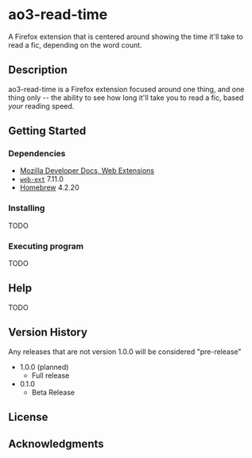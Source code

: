 # ao3-read-time

A Firefox extension that is centered around showing the time it'll take to read a fic, depending on the word count.

## Description

ao3-read-time is a Firefox extension focused around one thing, and one thing only -- the ability to see how long it'll take you to read a fic, based *your* reading speed.



## Getting Started

### Dependencies

* [Mozilla Developer Docs, Web Extensions](https://developer.mozilla.org/en-US/docs/Mozilla/Add-ons/WebExtensions)
* [`web-ext`](https://github.com/mozilla/web-ext) 7.11.0
* [Homebrew](https://brew.sh/) 4.2.20

### Installing

TODO

### Executing program

TODO

## Help

TODO

## Version History

Any releases that are not version 1.0.0 will be considered "pre-release"

* 1.0.0 (planned)
    * Full release
* 0.1.0
    * Beta Release

## License


## Acknowledgments
